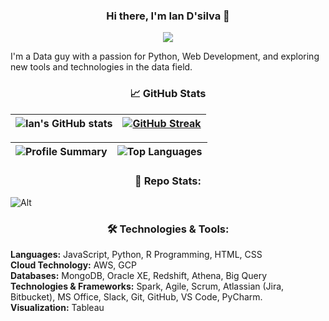 
<h3 align="center" margin="0!important">Hi there, I'm Ian D'silva 👋</h3> 
<p align= "center" >
  <img src="https://capsule-render.vercel.app/api?type=waving&color=gradient&height=60"/>
</p>
<p margin = 0!important;>I'm a Data guy with a passion for Python, Web Development, and exploring new tools and technologies in the data field.<p>

<h3 align="center">📈 GitHub Stats</h3> 

|  ![Ian's GitHub stats](https://github-readme-stats.vercel.app/api?username=dsilvaian&show_icons=true&theme=nightowl) | [![GitHub Streak](https://github-readme-streak-stats.herokuapp.com/?user=dsilvaian&theme=nightowl)](https://git.io/streak-stats)
| --- | --- |

| ![Profile Summary](http://github-profile-summary-cards.vercel.app/api/cards/profile-details?username=dsilvaian&theme=nightowl)| ![Top Languages](https://github-readme-stats.vercel.app/api/top-langs/?username=dsilvaian&layout=compact&theme=radical)
| --- | --- |
  

<h3 align="center">📜 Repo Stats:</h3>

![Alt](https://repobeats.axiom.co/api/embed/b21379ce809929d18a17f2f2727bdd6ee03c30a7.svg "Repobeats analytics image")

<h3 align="center">🛠️ Technologies & Tools:</h3>

<b>Languages:</b> JavaScript, Python, R Programming, HTML, CSS <br> 
<b>Cloud Technology:</b> AWS, GCP<br>
<b>Databases:</b> MongoDB, Oracle XE, Redshift, Athena, Big Query<br>
<b>Technologies & Frameworks:</b>	Spark, Agile, Scrum, Atlassian (Jira, Bitbucket), MS Office, Slack, Git, GitHub, VS Code, PyCharm.<br>
<b>Visualization:</b> Tableau<br>
